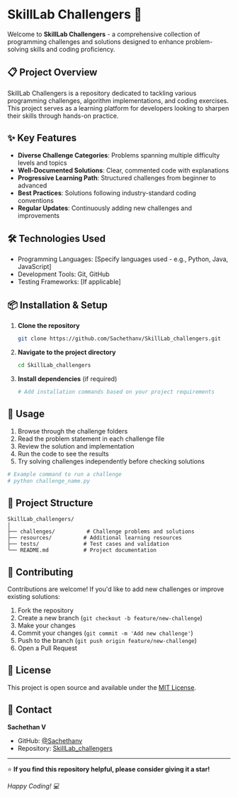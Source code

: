 # SkillLab Challengers 🚀

Welcome to **SkillLab Challengers** - a comprehensive collection of programming challenges and solutions designed to enhance problem-solving skills and coding proficiency.

## 📋 Project Overview

SkillLab Challengers is a repository dedicated to tackling various programming challenges, algorithm implementations, and coding exercises. This project serves as a learning platform for developers looking to sharpen their skills through hands-on practice.

## ✨ Key Features

- **Diverse Challenge Categories**: Problems spanning multiple difficulty levels and topics
- **Well-Documented Solutions**: Clear, commented code with explanations
- **Progressive Learning Path**: Structured challenges from beginner to advanced
- **Best Practices**: Solutions following industry-standard coding conventions
- **Regular Updates**: Continuously adding new challenges and improvements

## 🛠️ Technologies Used

- Programming Languages: [Specify languages used - e.g., Python, Java, JavaScript]
- Development Tools: Git, GitHub
- Testing Frameworks: [If applicable]

## 📦 Installation & Setup

1. **Clone the repository**
   ```bash
   git clone https://github.com/Sachethanv/SkillLab_challengers.git
   ```

2. **Navigate to the project directory**
   ```bash
   cd SkillLab_challengers
   ```

3. **Install dependencies** (if required)
   ```bash
   # Add installation commands based on your project requirements
   ```

## 🚀 Usage

1. Browse through the challenge folders
2. Read the problem statement in each challenge file
3. Review the solution and implementation
4. Run the code to see the results
5. Try solving challenges independently before checking solutions

```bash
# Example command to run a challenge
# python challenge_name.py
```

## 📁 Project Structure

```
SkillLab_challengers/
│
├── challenges/          # Challenge problems and solutions
├── resources/          # Additional learning resources
├── tests/              # Test cases and validation
└── README.md           # Project documentation
```

## 🤝 Contributing

Contributions are welcome! If you'd like to add new challenges or improve existing solutions:

1. Fork the repository
2. Create a new branch (`git checkout -b feature/new-challenge`)
3. Make your changes
4. Commit your changes (`git commit -m 'Add new challenge'`)
5. Push to the branch (`git push origin feature/new-challenge`)
6. Open a Pull Request

## 📝 License

This project is open source and available under the [MIT License](LICENSE).

## 📧 Contact

**Sachethan V**

- GitHub: [@Sachethanv](https://github.com/Sachethanv)
- Repository: [SkillLab_challengers](https://github.com/Sachethanv/SkillLab_challengers)

---

⭐ **If you find this repository helpful, please consider giving it a star!**

*Happy Coding! 💻*
